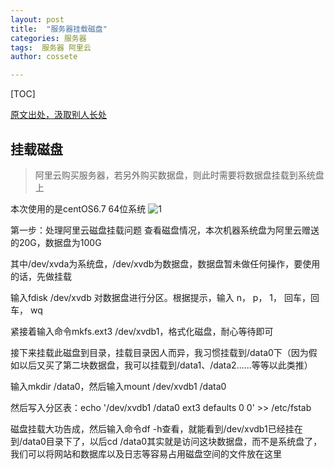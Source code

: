```yaml
---
layout: post
title:  "服务器挂载磁盘"
categories: 服务器
tags:  服务器 阿里云
author: cossete

---
```


[TOC]

[原文出处，汲取别人长处](https://www.cnblogs.com/nsw2018/p/6441542.html)

##  挂载磁盘

> 阿里云购买服务器，若另外购买数据盘，则此时需要将数据盘挂载到系统盘上

本次使用的是centOS6.7 64位系统
![1](C:/Users/Administrator/Desktop/1.png)


第一步：处理阿里云磁盘挂载问题
查看磁盘情况，本次机器系统盘为阿里云赠送的20G，数据盘为100G



其中/dev/xvda为系统盘，/dev/xvdb为数据盘，数据盘暂未做任何操作，要使用的话，先做挂载

输入fdisk  /dev/xvdb 对数据盘进行分区。根据提示，输入 n， p， 1， 回车，回车， wq





紧接着输入命令mkfs.ext3 /dev/xvdb1，格式化磁盘，耐心等待即可



接下来挂载此磁盘到目录，挂载目录因人而异，我习惯挂载到/data0下（因为假如以后又买了第二块数据盘，我可以挂载到/data1、/data2......等等以此类推）

输入mkdir /data0，然后输入mount /dev/xvdb1 /data0

然后写入分区表：echo '/dev/xvdb1  /data0 ext3    defaults    0  0' >> /etc/fstab

磁盘挂载大功告成，然后输入命令df -h查看，就能看到/dev/xvdb1已经挂在到/data0目录下了，以后cd /data0其实就是访问这块数据盘，而不是系统盘了，我们可以将网站和数据库以及日志等容易占用磁盘空间的文件放在这里

